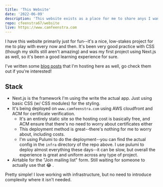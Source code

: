 ```yaml
---
title: 'This Website'
date: '2022-06-09'
description: 'This website exists as a place for me to share anys I want to publish, and for others to consume if they want to get to know me a little bit. Also, I bought camfeenstra.com and figured I should do something with it 🙂.'
repo: cfeenstra67/website
live: https://www.camfeenstra.com
---
```

I have this website primarily just for fun--it's a nice, low-stakes project for me to play with every now and then. It's been very good practice with CSS (though my skills still aren't amazing) and was my first project using Next.js as well, so it's been a good learning experience for sure.

I've written some [blog posts](/posts) that I'm hosting here as well, go check them out if you're interested!

## Stack

- Next.js is the framework I'm using the write the actual app. Just using basic CSS (w/ CSS modules) for the styling.
- It's being deployed on `www.camfeenstra.com` using AWS cloudfront and ACM for certificate verification.
    - It's an entirely static site so the hosting cost is basically free, and ACM ensure that there's no need to worry about certificates either
    - This deployment method is great--there's nothing for me to worry about, including costs.
    - I'm using Pulumi to do the deployment--you can find the actual config in the `infra` directory of the repo above. I use pulumi to deploy almost everything these days--it can be slow, but overall the experience is great and uniform across any type of project.
- Airtable for the "Join mailing list" form. Still waiting for someone to actually use that 😂 .

Pretty simple! I love working with infrastructure, but no need to introduce complexity where it isn't needed.
